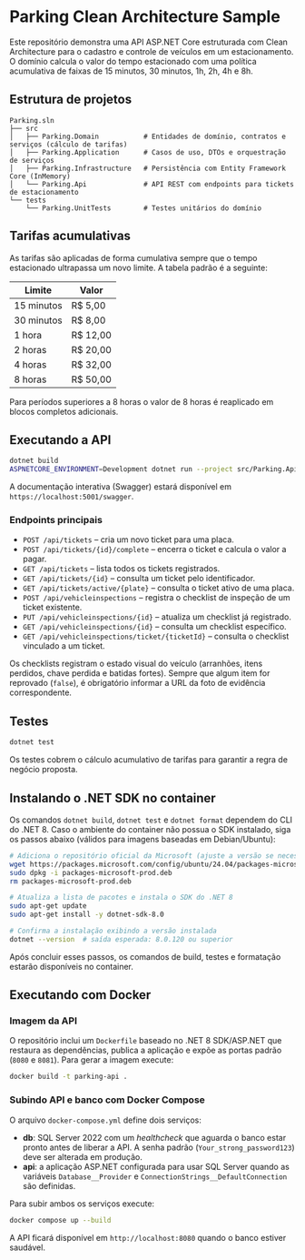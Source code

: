 # Parking Clean Architecture Sample

Este repositório demonstra uma API ASP.NET Core estruturada com Clean Architecture para o cadastro e controle de veículos em um estacionamento. O domínio calcula o valor do tempo estacionado com uma política acumulativa de faixas de 15 minutos, 30 minutos, 1h, 2h, 4h e 8h.

## Estrutura de projetos

```
Parking.sln
├── src
│   ├── Parking.Domain           # Entidades de domínio, contratos e serviços (cálculo de tarifas)
│   ├── Parking.Application      # Casos de uso, DTOs e orquestração de serviços
│   ├── Parking.Infrastructure   # Persistência com Entity Framework Core (InMemory)
│   └── Parking.Api              # API REST com endpoints para tickets de estacionamento
└── tests
    └── Parking.UnitTests        # Testes unitários do domínio
```

## Tarifas acumulativas

As tarifas são aplicadas de forma cumulativa sempre que o tempo estacionado ultrapassa um novo limite. A tabela padrão é a seguinte:

| Limite | Valor |
| ------ | ----- |
| 15 minutos | R$ 5,00 |
| 30 minutos | R$ 8,00 |
| 1 hora | R$ 12,00 |
| 2 horas | R$ 20,00 |
| 4 horas | R$ 32,00 |
| 8 horas | R$ 50,00 |

Para períodos superiores a 8 horas o valor de 8 horas é reaplicado em blocos completos adicionais.

## Executando a API

```bash
dotnet build
ASPNETCORE_ENVIRONMENT=Development dotnet run --project src/Parking.Api
```

A documentação interativa (Swagger) estará disponível em `https://localhost:5001/swagger`.

### Endpoints principais

- `POST /api/tickets` – cria um novo ticket para uma placa.
- `POST /api/tickets/{id}/complete` – encerra o ticket e calcula o valor a pagar.
- `GET /api/tickets` – lista todos os tickets registrados.
- `GET /api/tickets/{id}` – consulta um ticket pelo identificador.
- `GET /api/tickets/active/{plate}` – consulta o ticket ativo de uma placa.
- `POST /api/vehicleinspections` – registra o checklist de inspeção de um ticket existente.
- `PUT /api/vehicleinspections/{id}` – atualiza um checklist já registrado.
- `GET /api/vehicleinspections/{id}` – consulta um checklist específico.
- `GET /api/vehicleinspections/ticket/{ticketId}` – consulta o checklist vinculado a um ticket.

Os checklists registram o estado visual do veículo (arranhões, itens perdidos, chave perdida e batidas fortes). Sempre que algum item for reprovado (`false`), é obrigatório informar a URL da foto de evidência correspondente.

## Testes

```bash
dotnet test
```

Os testes cobrem o cálculo acumulativo de tarifas para garantir a regra de negócio proposta.

## Instalando o .NET SDK no container

Os comandos `dotnet build`, `dotnet test` e `dotnet format` dependem do CLI do .NET 8. Caso o
ambiente do container não possua o SDK instalado, siga os passos abaixo (válidos para imagens
baseadas em Debian/Ubuntu):

```bash
# Adiciona o repositório oficial da Microsoft (ajuste a versão se necessário)
wget https://packages.microsoft.com/config/ubuntu/24.04/packages-microsoft-prod.deb -O packages-microsoft-prod.deb
sudo dpkg -i packages-microsoft-prod.deb
rm packages-microsoft-prod.deb

# Atualiza a lista de pacotes e instala o SDK do .NET 8
sudo apt-get update
sudo apt-get install -y dotnet-sdk-8.0

# Confirma a instalação exibindo a versão instalada
dotnet --version  # saída esperada: 8.0.120 ou superior
```

Após concluir esses passos, os comandos de build, testes e formatação estarão disponíveis no
container.

## Executando com Docker

### Imagem da API

O repositório inclui um `Dockerfile` baseado no .NET 8 SDK/ASP.NET que restaura as dependências, publica a aplicação e expõe as portas padrão (`8080` e `8081`). Para gerar a imagem execute:

```bash
docker build -t parking-api .
```

### Subindo API e banco com Docker Compose

O arquivo `docker-compose.yml` define dois serviços:

- **db**: SQL Server 2022 com um _healthcheck_ que aguarda o banco estar pronto antes de liberar a API. A senha padrão (`Your_strong_password123`) deve ser alterada em produção.
- **api**: a aplicação ASP.NET configurada para usar SQL Server quando as variáveis `Database__Provider` e `ConnectionStrings__DefaultConnection` são definidas.

Para subir ambos os serviços execute:

```bash
docker compose up --build
```

A API ficará disponível em `http://localhost:8080` quando o banco estiver saudável.
